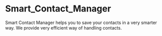 # Smart_Contact_Manager
Smart Contact Manager helps  you to save your contacts in a very smarter way. We provide very efficient way of handling contacts.
